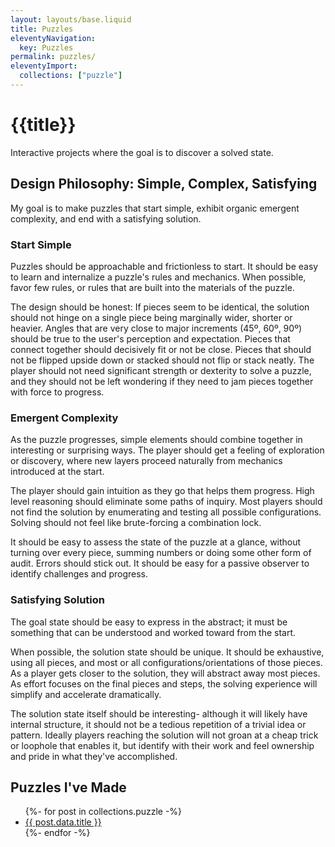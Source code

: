 ```yaml
---
layout: layouts/base.liquid
title: Puzzles
eleventyNavigation:
  key: Puzzles
permalink: puzzles/
eleventyImport:
  collections: ["puzzle"]
---
```

# {{title}}

Interactive projects where the goal is to discover a solved state.

## Design Philosophy: Simple, Complex, Satisfying
My goal is to make puzzles that start simple, exhibit organic emergent complexity, and end with a satisfying solution.

### Start Simple
Puzzles should be approachable and frictionless to start. It should be easy to learn and internalize a puzzle's rules and mechanics. When possible, favor few rules, or rules that are built into the materials of the puzzle.

The design should be honest: If pieces seem to be identical, the solution should not hinge on a single piece being marginally wider, shorter or heavier. Angles that are very close to major increments (45º, 60º, 90º) should be true to the user's perception and expectation. Pieces that connect together should decisively fit or not be close. Pieces that should not be flipped upside down or stacked should not flip or stack neatly. The player should not need significant strength or dexterity to solve a puzzle, and they should not be left wondering if they need to jam pieces together with force to progress.

### Emergent Complexity
As the puzzle progresses, simple elements should combine together in interesting or surprising ways. The player should get a feeling of exploration or discovery, where new layers proceed naturally from mechanics introduced at the start.

The player should gain intuition as they go that helps them progress. High level reasoning should eliminate some paths of inquiry. Most players should not find the solution by enumerating and testing all possible configurations. Solving should not feel like brute-forcing a combination lock.

It should be easy to assess the state of the puzzle at a glance, without turning over every piece, summing numbers or doing some other form of audit. Errors should stick out. It should be easy for a passive observer to identify challenges and progress.

### Satisfying Solution
The goal state should be easy to express in the abstract; it must be something that can be understood and worked toward from the start.

When possible, the solution state should be unique. It should be exhaustive, using all pieces, and most or all configurations/orientations of those pieces. As a player gets closer to the solution, they will abstract away most pieces. As effort focuses on the final pieces and steps, the solving experience will simplify and accelerate dramatically.

The solution state itself should be interesting- although it will likely have internal structure, it should not be a tedious repetition of a trivial idea or pattern. Ideally players reaching the solution will not groan at a cheap trick or loophole that enables it, but identify with their work and feel ownership and pride in what they've accomplished.

## Puzzles I've Made
<ul>
{%- for post in collections.puzzle -%}
  <li><a href="{{ post.url }}">{{ post.data.title }}</a></li>
{%- endfor -%}
</ul>
